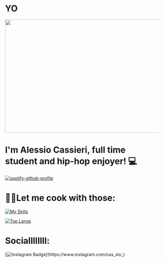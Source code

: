 # YO
  <img src ="https://media.giphy.com/media/fwtYgX4buYMJw0hJeA/giphy.gif" width="800" height="370" > <br>

# I'm Alessio Cassieri, full time student and hip-hop enjoyer! :computer:
 
[![spotify-github-profile](https://spotify-github-profile.vercel.app/api/view?uid=21qfkrxjcoiicqxb6vi5ayi5y&cover_image=true&theme=natemoo-re&show_offline=false&background_color=121212&interchange=false)](https://github.com/kittinan/spotify-github-profile)  <br>

# 👨‍🍳Let me cook with those:
 
[![My Skills](https://skillicons.dev/icons?i=c,java,py,php,js,html,bootstrap,css,angular,laravel,nodejs,mysql,r,blender,unity)](https://skillicons.dev)
 
[![Top Langs](https://github-readme-stats-sigma-five.vercel.app/api/top-langs/?username=Cassio7&langs_count=10&theme=tokyonight&layout=compact&hide_progress=true)](https://github.com/anuraghazra/github-readme-stats)

# Sociallllllll:
 
 [![Instagram Badge](https://img.shields.io/badge/-@cas_sio_-D7008A?style=flat-square&labelColor=D7008A&logo=Instagram&logoColor=white&link=https://www.instagram.com/cas_sio_)](https://www.instagram.com/cas_sio_)
